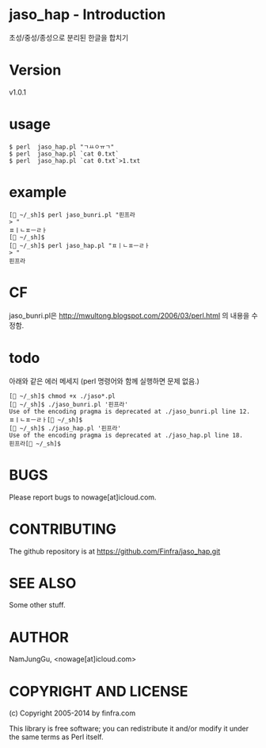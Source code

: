 # jaso_hap - Introduction

초성/중성/종성으로 분리된 한글을 합치기                               

# Version

v1.0.1

# usage 

    $ perl  jaso_hap.pl "ㄱㅛㅇㅠㄱ"                                 
    $ perl  jaso_hap.pl `cat 0.txt`                                  
    $ perl  jaso_hap.pl `cat 0.txt`>1.txt                            
# example
```
[ ~/_sh]$ perl jaso_bunri.pl "핀프라
> "
ㅍㅣㄴㅍㅡㄹㅏ
[ ~/_sh]$ 
[ ~/_sh]$ perl jaso_hap.pl "ㅍㅣㄴㅍㅡㄹㅏ
> "
핀프라
```
# CF        

jaso_bunri.pl은 http://mwultong.blogspot.com/2006/03/perl.html 의 내용을 수정함.

# todo
아래와 같은 에러 메세지 (perl 명령어와 함께 실행하면 문제 없음.)
```
[ ~/_sh]$ chmod +x ./jaso*.pl
[ ~/_sh]$ ./jaso_bunri.pl '핀프라'
Use of the encoding pragma is deprecated at ./jaso_bunri.pl line 12.
ㅍㅣㄴㅍㅡㄹㅏ[ ~/_sh]$ 
[ ~/_sh]$ ./jaso_hap.pl '핀프라'
Use of the encoding pragma is deprecated at ./jaso_hap.pl line 18.
핀프라[ ~/_sh]$ 
```

# BUGS

Please report bugs to nowage[at]icloud.com.

# CONTRIBUTING

The github repository is at https://github.com/Finfra/jaso_hap.git

# SEE ALSO

Some other stuff.

# AUTHOR

NamJungGu, <nowage[at]icloud.com>

# COPYRIGHT AND LICENSE

(c) Copyright 2005-2014 by finfra.com

This library is free software; you can redistribute it and/or modify
it under the same terms as Perl itself.